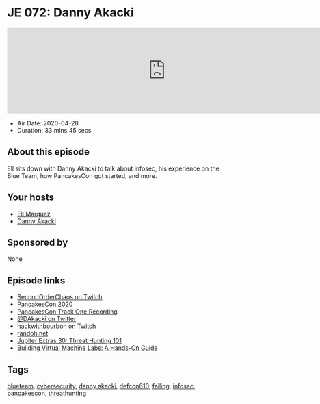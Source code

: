 # JE 072: Danny Akacki

<iframe src="https://player.fireside.fm/v2/WTrMvATU+-YiH5Ji0?theme=dark" width="740" height="200" frameborder="0" scrolling="no"></iframe>

* Air Date: 2020-04-28
* Duration: 33 mins 45 secs

## About this episode

Ell sits down with Danny Akacki to talk about infosec, his experience on the Blue Team, how PancakesCon got started, and more.

## Your hosts
* [Ell Marquez](https://extras.show//hosts/ell)
* [Danny Akacki](https://extras.show//guests/dannyakacki)

## Sponsored by

None



## Episode links

  * [SecondOrderChaos on Twitch](https://www.twitch.tv/SecondOrderChaos "SecondOrderChaos on Twitch")
  * [PancakesCon 2020](https://tisiphone.net/2020/03/15/pancakescon-2020-quarantine-edition/ "PancakesCon 2020")
  * [PancakesCon Track One Recording](https://www.twitch.tv/videos/572752282 "PancakesCon Track One Recording")
  * [@DAkacki on Twitter](https://twitter.com/DAkacki "@DAkacki on Twitter")
  * [hackwithbourbon on Twitch](https://www.twitch.tv/hackwithbourbon "hackwithbourbon on Twitch")
  * [randoh.net](https://www.randoh.net/ "randoh.net")
  * [Jupiter Extras 30: Threat Hunting 101](https://extras.show/30 "Jupiter Extras 30: Threat Hunting 101")
  * [Building Virtual Machine Labs: A Hands-On Guide](https://www.amazon.com/Building-Virtual-Machine-Labs-Hands/dp/1546932631 "Building Virtual Machine Labs: A Hands-On Guide")



## Tags

[blueteam](https://extras.show//tags/blueteam), [cybersecurity](https://extras.show//tags/cybersecurity), [danny akacki](https://extras.show//tags/danny%20akacki), [defcon610](https://extras.show//tags/defcon610), [failing](https://extras.show//tags/failing), [infosec](https://extras.show//tags/infosec), [pancakescon](https://extras.show//tags/pancakescon), [threathunting](https://extras.show//tags/threathunting)